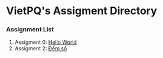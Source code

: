 ﻿# VietPQ's Assigment Directory

### Assignment List

1. Assigment 0: [Hello World](https://github.com/FASTTRACKSE/FFSE1704_LP3/blob/master/Assignments/ThanhCL/hello.php)
1. Assigment 2: [Đếm số](https://github.com/FASTTRACKSE/FFSE1704_LP3/blob/master/Assignments/ThanhCL/demso.java)